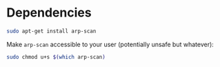 # Dependencies

```sh
sudo apt-get install arp-scan
```

Make `arp-scan` accessible to your user (potentially unsafe but whatever):
```sh
sudo chmod u+s $(which arp-scan)
```
